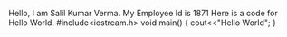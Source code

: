 Hello, I am Salil Kumar Verma. My Employee Id is 1871
Here is a code for Hello World.
#include<iostream.h>
void main()
{
cout<<"Hello World";
}
